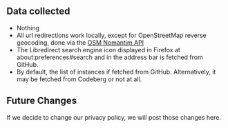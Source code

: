## Data collected

- Nothing
- All url redirections work locally, except for OpenStreetMap reverse geocoding, done via the [OSM Nomantim API](https://nominatim.org/release-docs/develop/api/Overview/)
- The Libredirect search engine icon displayed in Firefox at about:preferences#search and in the address bar is fetched from GitHub.
- By default, the list of instances if fetched from GitHub. Alternatively, it may be fetched from Codeberg or not at all.

## Future Changes

If we decide to change our privacy policy, we will post those changes here.

